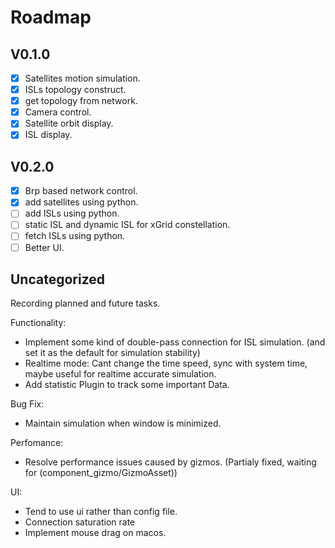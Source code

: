 # Roadmap

## V0.1.0
- [x] Satellites motion simulation.
- [x] ISLs topology construct.
- [x] get topology from network.
- [x] Camera control.
- [x] Satellite orbit display.
- [x] ISL display.

## V0.2.0
- [x] Brp based network control.
- [x] add satellites using python.
- [ ] add ISLs using python.
- [ ] static ISL and dynamic ISL for xGrid constellation.
- [ ] fetch ISLs using python.
- [ ] Better UI.

## Uncategorized

Recording planned and future tasks.

Functionality:
- Implement some kind of double-pass connection for ISL simulation. (and set it as the default for simulation stability)
- Realtime mode: Cant change the time speed, sync with system time, maybe useful for realtime accurate simulation.
- Add statistic Plugin to track some important Data.

Bug Fix:
- Maintain simulation when window is minimized.

Perfomance:
- Resolve performance issues caused by gizmos. (Partialy fixed, waiting for (component_gizmo/GizmoAsset))

UI:
- Tend to use ui rather than config file.
- Connection saturation rate
- Implement mouse drag on macos.
